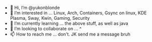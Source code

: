- 👋 Hi, I’m @yukonblonde
- 👀 I’m interested in ... Linux, Arch, Containers, Gsync on linux, KDE Plasma, Sway, Kwin, Gaming, Security
- 🌱 I’m currently learning ... the above stuff, as well as java
- 💞️ I’m looking to collaborate on ... ^
- 📫 How to reach me ... don't. JK send me a message bruh 

<!---
yukonblonde/yukonblonde is a ✨ special ✨ repository because its `README.md` (this file) appears on your GitHub profile.
You can click the Preview link to take a look at your changes.
--->
